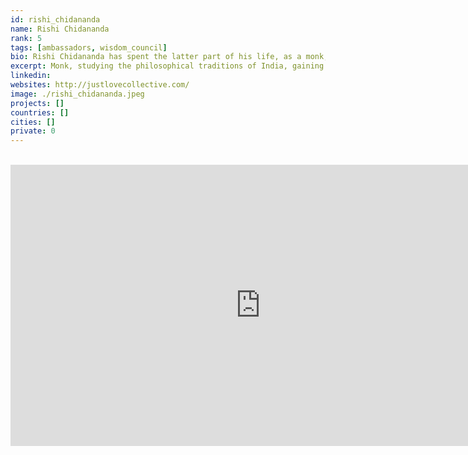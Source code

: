 ```yaml
---
id: rishi_chidananda
name: Rishi Chidananda
rank: 5
tags: [ambassadors, wisdom_council]
bio: Rishi Chidananda has spent the latter part of his life, as a monk, studying the philosophical traditions of India, gaining deep insights into its hidden meaning and timeless practices that are particularly relevant in this day and age. Before entering the spiritual path, he was a successful Investment Banker and entrepreneur. Philosophical teachings contained within ancient scriptures such as the Bhagavad Gita had a significant impact on how he viewed the world and changed the way he approached life. As a former Investment Banker and Entrepreneur, he uses his experience to easily articulate the philosophical teachings of the East in a meaningful way for those looking to bridge the gap between Western and Eastern philosophies.
excerpt: Monk, studying the philosophical traditions of India, gaining deep insights into its hidden meaning.
linkedin: 
websites: http://justlovecollective.com/
image: ./rishi_chidananda.jpeg
projects: []
countries: []
cities: []
private: 0
---
```


<BR>

<iframe src="https://player.vimeo.com/video/413143125" width="800" height="450" frameborder="0" allow="autoplay; fullscreen" allowfullscreen></iframe>

<BR>


